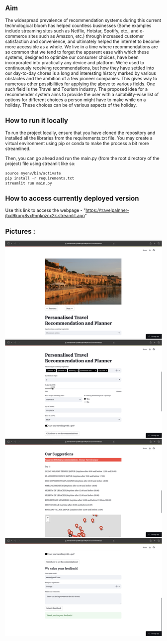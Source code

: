 
## Aim

The widespread prevalence of recommendation systems during this current technological bloom has helped countless businesses (Some examples include streaming sites such as Netflix, Hotstar, Spotify, etc., and e-commerce sites such as Amazon, etc.) through increased customer satisfaction and convenience, and ultimately helped the internet to become more accessible as a whole. We live in a time where recommendations are so common that we tend to forget the apparent ease with which these systems, designed to optimize our consumer choices, have been incorporated into practically any device and platform. We’re used to continuously receiving recommendations, but how they have settled into our day-to-day chores is a long and interesting history marked by various obstacles and the ambition of a few pioneer companies. This gives way to numerous other possibilities for applying the above to various fields. One such field is the Travel and Tourism Industry. The proposed idea for a recommender system aims to provide the user with a suitability-wise list of options for different choices a person might have to make while on a holiday. These choices can be of various aspects of the holiday.



## How to run it locally

To run the project locally, ensure that you have cloned the repository and installed all the libraries from the requirements.txt file. You may create a virtual environment using pip or conda to make the process a bit more streamlined. 

Then, you can go ahead and run the main.py (from the root directory of the project) file using streamlit like so:
```
source myenv/bin/activate
pip install -r requirements.txt
streamlit run main.py
```
## How to access currently deployed version

Use this link to access the webpage - "https://travelpalnner-jtxd9korg8vx9npkozcx2k.streamlit.app"

## Pictures : 

![cover_image](./data/Cover.png)
![input_image](./data/Input.png)
![suggestion_and_feedback_image](./data/Suggestions_and_Location_Map.png)
![feedback_image](./data/Feedback.png)



